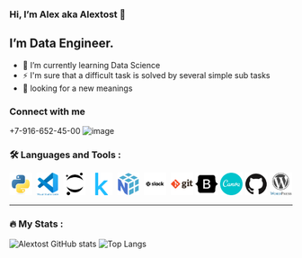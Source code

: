 ### Hi, I’m Alex aka Alextost 👋 
 ## I’m Data Engineer.
 - 🌱 I’m currently learning Data Science
 - ⚡ I'm sure that a difficult task is solved by several simple sub tasks
 - 🔭 looking for a new meanings
### Connect with me
+7-916-652-45-00 ![image](https://github.com/Alextost983/Alextost983/assets/132558046/5f368187-c25f-44ee-982b-b5e76014c91b)


### :hammer_and_wrench: Languages and Tools :
<div>
  <img src="https://github.com/devicons/devicon/blob/master/icons/python/python-original.svg" title="Redux" alt="Redux " width="40" height="40"/>&nbsp;
  <img src="https://github.com/devicons/devicon/blob/master/icons/vscode/vscode-original-wordmark.svg" title="HTML5" alt="HTML" width="40" height="40"/>&nbsp;
  <img src="https://github.com/devicons/devicon/blob/master/icons/jupyter/jupyter-plain.svg" title="Spring" alt="Spring" width="40" height="40"/>&nbsp;
  <img src="https://github.com/devicons/devicon/blob/master/icons/kaggle/kaggle-original.svg" title="Material UI" alt="Material UI" width="40" height="40"/>&nbsp;
  <img src="https://github.com/devicons/devicon/blob/master/icons/numpy/numpy-original.svg" title="Flutter" alt="Flutter" width="40" height="40"/>&nbsp;
  <img src="https://github.com/devicons/devicon/blob/master/icons/slack/slack-plain-wordmark.svg" title="CSS3" alt="CSS" width="40" height="40"/>&nbsp; 
  <img src="https://github.com/devicons/devicon/blob/master/icons/git/git-original-wordmark.svg" title="Git" **alt="Git" width="40" height="40"/>
  <img src="https://github.com/devicons/devicon/blob/master/icons/bootstrap/bootstrap-plain.svg" title="Java" alt="Java" width="40" height="40"/>
  <img src="https://github.com/devicons/devicon/blob/master/icons/canva/canva-original.svg" title="React" alt="React" width="40" height="40"/>
  <img src="https://github.com/devicons/devicon/blob/master/icons/github/github-original.svg" title="React" alt="React" width="40" height="40"/>
  <img src="https://github.com/devicons/devicon/blob/master/icons/wordpress/wordpress-original.svg" title="JavaScript" alt="JavaScript" width="40" height="40"/>
</div>


---
### :fire: My Stats :
![Alextost GitHub stats](https://github-readme-stats.vercel.app/api?username=Alextost983&theme=shadow_green&show_icons=true)  ![Top Langs](https://github-readme-stats.vercel.app/api/top-langs/?username=Alextost983&hide_progress=true)
<!---
Alextost983/Alextost983 is a ✨ special ✨ repository because its `README.md` (this file) appears on your GitHub profile.
You can click the Preview link to take a look at your changes.
--->
